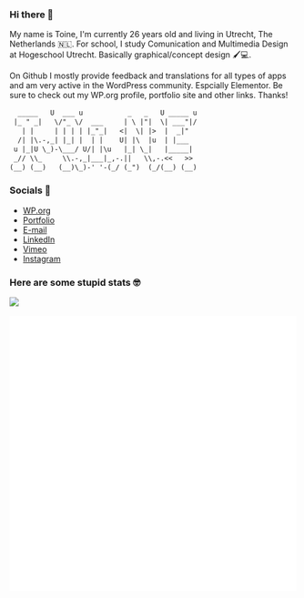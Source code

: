 ### Hi there 👋
My name is Toine, I'm currently 26 years old and living in Utrecht, The Netherlands 🇳🇱. For school, I study Comunication and Multimedia Design at Hogeschool Utrecht. Basically graphical/concept design 🖌️💻.

On Github I mostly provide feedback and translations for all types of apps and am very active in the WordPress community. Espcially Elementor. Be sure to check out my WP.org profile, portfolio site and other links.
Thanks!

      _____   U  ___ u           _   _   U _____ u 
     |_ " _|   \/"_ \/  ___     | \ |"|  \| ___"|/ 
       | |     | | | | |_"_|   <|  \| |>  |  _|"   
      /| |\.-,_| |_| |  | |    U| |\  |u  | |___   
     u |_|U \_)-\___/ U/| |\u   |_| \_|   |_____|  
     _// \\_     \\.-,_|___|_,-.||   \\,-.<<   >>  
    (__) (__)   (__)\_)-' '-(_/ (_")  (_/(__) (__) 

### Socials 📲
- [WP.org](https://toine.click/wordpress)
- [Portfolio](https://toine.zip)
- [E-mail](https://toine.click/mail)
- [LinkedIn](https://toine.click/linkedin)
- [Vimeo](https://vimeo.com/toineenzo)
- [Instagram](https://toine.click/instagram)

### Here are some stupid stats 🤓

[![](https://visitcount.itsvg.in/api?id=toineenzo&label=Views&icon=5&pretty=true)](https://visitcount.itsvg.in)

![Metrics](/github-metrics.svg)
